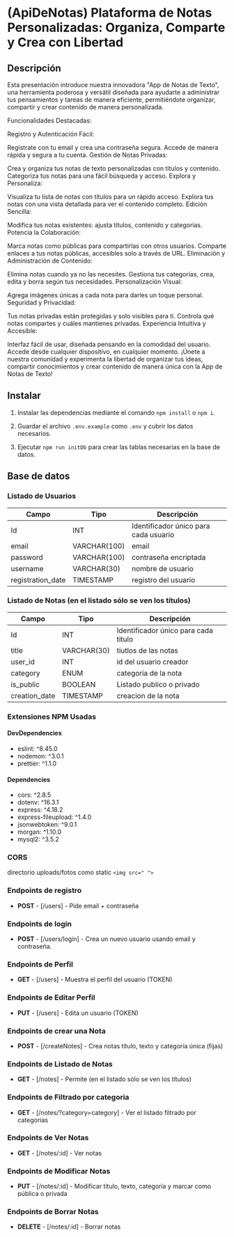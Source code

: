 # (ApiDeNotas) Plataforma de Notas Personalizadas: Organiza, Comparte y Crea con Libertad


## Descripción

Esta presentación introduce nuestra innovadora "App de Notas de Texto", una herramienta poderosa y versátil diseñada para ayudarte a administrar tus pensamientos y tareas de manera eficiente, permitiéndote organizar, compartir y crear contenido de manera personalizada.

Funcionalidades Destacadas:

Registro y Autenticación Fácil:

Regístrate con tu email y crea una contraseña segura.
Accede de manera rápida y segura a tu cuenta.
Gestión de Notas Privadas:

Crea y organiza tus notas de texto personalizadas con títulos y contenido.
Categoriza tus notas para una fácil búsqueda y acceso.
Explora y Personaliza:

Visualiza tu lista de notas con títulos para un rápido acceso.
Explora tus notas con una vista detallada para ver el contenido completo.
Edición Sencilla:

Modifica tus notas existentes: ajusta títulos, contenido y categorías.
Potencia la Colaboración:

Marca notas como públicas para compartirlas con otros usuarios.
Comparte enlaces a tus notas públicas, accesibles solo a través de URL.
Eliminación y Administración de Contenido:

Elimina notas cuando ya no las necesites.
Gestiona tus categorías, crea, edita y borra según tus necesidades.
Personalización Visual:

Agrega imágenes únicas a cada nota para darles un toque personal.
Seguridad y Privacidad:

Tus notas privadas están protegidas y solo visibles para ti.
Controla qué notas compartes y cuáles mantienes privadas.
Experiencia Intuitiva y Accesible:

Interfaz fácil de usar, diseñada pensando en la comodidad del usuario.
Accede desde cualquier dispositivo, en cualquier momento.
¡Únete a nuestra comunidad y experimenta la libertad de organizar tus ideas, compartir conocimientos y crear contenido de manera única con la App de Notas de Texto!

## Instalar

1. Instalar las dependencias mediante el comando `npm install` o `npm i`.

2. Guardar el archivo `.env.example` como `.env` y cubrir los datos necesarios.

3. Ejecutar `npm run initDb` para crear las tablas necesarias en la base de datos.


## Base de datos

### Listado de Usuarios

| Campo       | Tipo        | Descripción                                    |
| ----------- | ----------- | ---------------------------------------------- |
| Id          | INT         | Identificador único para cada usuario          |
| email       | VARCHAR(100)| email                                          |
| password    | VARCHAR(100)| contraseña encriptada                          |
| username    | VARCHAR(30) | nombre de usuario                              |
| registration_date | TIMESTAMP |  registro del usuario                      |


### Listado de Notas (en el listado sólo se ven los títulos)

| Campo       | Tipo        | Descripción                                    |
| ----------- | ----------- | ---------------------------------------------- |
| Id          | INT         | Identificador único para cada titulo           |
| title       | VARCHAR(30) | tiutlos de las notas                           |
| user_id     | INT         | id del usuario creador                         |
| category    | ENUM        | categoria de la nota                           |
| is_public   | BOOLEAN     | Listado publico o privado                      |
| creation_date | TIMESTAMP | creacion de la nota                            |

### Extensiones NPM Usadas

#### DevDependencies

- eslint: ^8.45.0
- nodemon: ^3.0.1
- prettier: ^1.1.0

#### Dependencies

- cors: ^2.8.5
- dotenv: ^16.3.1
- express: ^4.18.2
- express-fileupload: ^1.4.0
- jsonwebtoken: ^9.0.1
- morgan: ^1.10.0
- mysql2: ^3.5.2


### CORS 

directorio uploads/fotos como static `<img src=" ">`

### **Endpoints de registro** 
- **POST** - [/users] - Pide email + contraseña

### **Endpoints de login** 
- **POST** - [/users/login] - Crea un nuevo usuario usando email y contraseña.

### **Endpoints de Perfil** 
- **GET** - [/users] -  Muestra el perfil del usuario (TOKEN) 

### **Endpoints de Editar Perfil** 
- **PUT** - [/users] - Edita un usuario (TOKEN)

### **Endpoints de crear una Nota**
- **POST** - [/createNotes] - Crea notas título, texto y categoría única (fijas)

### **Endpoints de Listado de Notas**
- **GET** - [/notes] - Permite (en el listado sólo se ven los títulos) 

### **Endpoints de Filtrado por categoria**
- **GET** - [/notes/?category=category] - Ver el listado filtrado por categorias

### **Endpoints de Ver Notas**  
- **GET** - [/notes/:id] - Ver notas

### **Endpoints de Modificar Notas**  
- **PUT** - [/notes/:id] - Modificar título, texto, categoría y marcar como pública o privada

### **Endpoints de Borrar Notas**  
- **DELETE** - [/notes/:id] - Borrar notas


